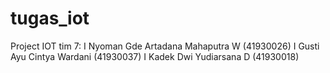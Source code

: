 # tugas_iot

Project IOT tim 7:
I Nyoman Gde Artadana Mahaputra W (41930026)
I Gusti Ayu Cintya Wardani (41930037)
I Kadek Dwi Yudiarsana D (41930018)
